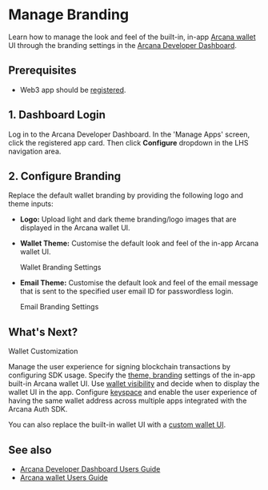 # Manage Branding

Learn how to manage the look and feel of the built-in, in-app [Arcana wallet](../../../concepts/anwallet/) UI through the branding settings in the [Arcana Developer Dashboard](../../../concepts/dashboard/).

## Prerequisites

- Web3 app should be [registered](../../config-auth/register-app/).

## 1. Dashboard Login

Log in to the Arcana Developer Dashboard. In the 'Manage Apps' screen, click the registered app card. Then click **Configure** dropdown in the LHS navigation area.

## 2. Configure Branding

Replace the default wallet branding by providing the following logo and theme inputs:

- **Logo:** Upload light and dark theme branding/logo images that are displayed in the Arcana wallet UI.

- **Wallet Theme:** Customise the default look and feel of the in-app Arcana wallet UI.

  Wallet Branding Settings

- **Email Theme:** Customise the default look and feel of the email message that is sent to the specified user email ID for passwordless login.

  Email Branding Settings

## What's Next?

Wallet Customization

Manage the user experience for signing blockchain transactions by configuring SDK usage. Specify the [theme, branding](../../config-dApp-with-db/#settings-overview) settings of the in-app built-in Arcana wallet UI. Use [wallet visibility](../../../concepts/anwallet/walletvisibility/) and decide when to display the wallet UI in the app. Configure [keyspace](../../../concepts/keyspace-types/) and enable the user experience of having the same wallet address across multiple apps integrated with the Arcana Auth SDK.

You can also replace the built-in wallet UI with a [custom wallet UI](../../config-custom-wallet-ui/).

## See also

- [Arcana Developer Dashboard Users Guide](../../config-dApp-with-db/)
- [Arcana wallet Users Guide](../../../user-guides/wallet-ui/)
